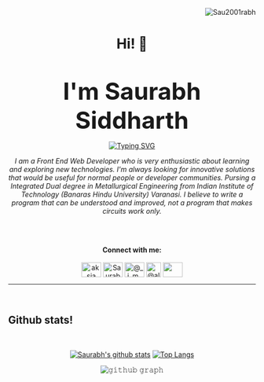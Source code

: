 <p align="right"> <img src="https://komarev.com/ghpvc/?username=Sau2001rabh" alt="Sau2001rabh" /> </p>
<h1 align="center">Hi! 👋</h1>
<br>
<p align="center"><b><font size="7">I'm Saurabh Siddharth </font></b></p>
<div align="center">
  
  [![Typing SVG](https://readme-typing-svg.herokuapp.com?font=Architects+Daughter&centre=true&size=30&color=%23111791&lines=An+Engineering+Student;Studying+At+IIT(BHU)+Varanasi;A+Front-End+Web+Developer;Currently+Learning+CP;Love+Traveling+and+Exploring)](https://git.io/typing-svg)
  
  </div>

<p align="center"><i>I am a Front End Web Developer who is very enthusiastic about learning and exploring new technologies. I'm always looking for innovative solutions that would be useful for normal people or developer communities. Pursing a Integrated Dual degree in Metallurgical Engineering from Indian Institute of Technology (Banaras Hindu University) Varanasi. I believe to write a program that can be understood and improved, not a program that makes circuits work only.</i></p>
<br>
<br>

<p align="center">
  <b>Connect with me:</b>
  <br>
  <br>
<a href="https://www.linkedin.com/in/saurabh-siddharth-72ab9a203/" target="blank"><img align="center" src="https://cdn.jsdelivr.net/npm/simple-icons@3.0.1/icons/linkedin.svg" alt="aksia" height="30" width="40" /></a>
<a href="https://www.facebook.com/saurabh.siddharth.5205" target="blank"><img align="center" src="https://cdn.jsdelivr.net/npm/simple-icons@3.0.1/icons/facebook.svg" alt="Saurabh Siddharth" height="30" width="40" /></a>
<a href="https://www.instagram.com/_i_m_sid___/"><img align="center" src="https://cdn.freebiesupply.com/images/large/2x/instagram-icon-white-on-black-circle.png" alt="@_i_m_sid___" height="30" width="40" /></a>
<a href="https://twitter.com/sid__talk" target="blank"><img align="center" src="https://cdn-icons-png.flaticon.com/512/121/121503.png" alt="@alhad_balak" height="30" width="30" /></a>
<a href = "mailto: saurabh.siddharth.met19@iitbhu.ac.in"><img align="center" src="https://simpleicons.org/icons/gmail.svg" height="30" width="40" /></a>
</p>
<hr>
<br>
<h2> Github stats!</h2>
<br>
<div align="center">
  
  [![Saurabh's github stats](https://github-readme-stats.vercel.app/api?username=Sau2001rabh&show_icons=true&theme=merko)](https://github.com/Sau2001rabh/github-readme-stats) [![Top Langs](https://github-readme-stats.vercel.app/api/top-langs/?username=Sau2001rabh&layout=compact&theme=merko)](https://github.com/Sau2001rabh/github-readme-stats)
  
  
  </p>

![𝚐𝚒𝚝𝚑𝚞𝚋 𝚐𝚛𝚊𝚙𝚑](https://activity-graph.herokuapp.com/graph?username=Sau2001rabh&theme=github-light&hide_border=true&area=true)

<!-- <p align="center"><img src="https://github-readme-stats.vercel.app/api?username=Sau2001rabh&theme=gruvbox" alt="Sau2001rabh"  /></p>
</div>
<br>
<hr>
<br>
